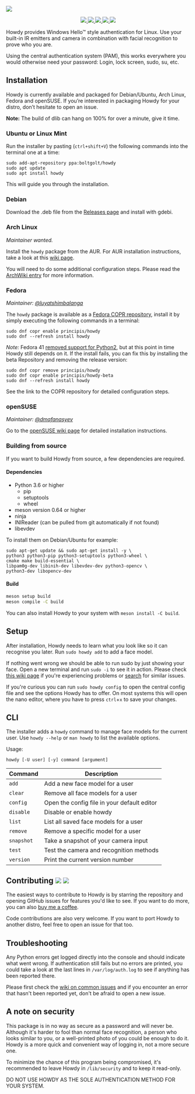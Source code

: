 ![](https://boltgolt.nl/howdy/banner.png)

<p align="center">
	<a href="https://github.com/boltgolt/howdy/releases">
		<img src="https://img.shields.io/github/release/boltgolt/howdy.svg?colorB=4c1">
	</a>
	<a href="https://github.com/boltgolt/howdy/graphs/contributors">
		<img src="https://img.shields.io/github/contributors/boltgolt/howdy.svg?style=flat">
	</a>
	<a href="https://www.buymeacoffee.com/boltgolt">
		<img src="https://img.shields.io/badge/endpoint.svg?url=https://boltgolt.nl/howdy/shield.json">
	</a>
	<a href="https://actions-badge.atrox.dev/boltgolt/howdy/goto?ref=beta">
		<img src="https://img.shields.io/endpoint.svg?url=https%3A%2F%2Factions-badge.atrox.dev%2Fboltgolt%2Fhowdy%2Fbadge%3Fref%3Dbeta&style=flat&label=build&logo=none">
	</a>
	<a href="https://aur.archlinux.org/packages/howdy">
		<img src="https://img.shields.io/aur/votes/howdy?color=4c1&label=aur%20votes">
	</a>
</p>

Howdy provides Windows Hello™ style authentication for Linux. Use your built-in IR emitters and camera in combination with facial recognition to prove who you are.

Using the central authentication system (PAM), this works everywhere you would otherwise need your password: Login, lock screen, sudo, su, etc.

## Installation

Howdy is currently available and packaged for Debian/Ubuntu, Arch Linux, Fedora and openSUSE. If you’re interested in packaging Howdy for your distro, don’t hesitate to open an issue.

**Note:** The build of dlib can hang on 100% for over a minute, give it time.

### Ubuntu or Linux Mint

Run the installer by pasting (`ctrl+shift+V`) the following commands into the terminal one at a time:

```
sudo add-apt-repository ppa:boltgolt/howdy
sudo apt update
sudo apt install howdy
```

This will guide you through the installation.

### Debian

Download the .deb file from the [Releases page](https://github.com/boltgolt/howdy/releases) and install with gdebi.

### Arch Linux

_Maintainer wanted._

Install the `howdy` package from the AUR. For AUR installation instructions, take a look at this [wiki page](https://wiki.archlinux.org/index.php/Arch_User_Repository#Installing_packages).

You will need to do some additional configuration steps. Please read the [ArchWiki entry](https://wiki.archlinux.org/index.php/Howdy) for more information.

### Fedora

_Maintainer: [@luyatshimbalanga](https://github.com/luyatshimbalanga)_

The `howdy` package is available as a [Fedora COPR repository](https://copr.fedorainfracloud.org/coprs/principis/howdy/), install it by simply executing the following commands in a terminal:

```
sudo dnf copr enable principis/howdy
sudo dnf --refresh install howdy
```

*Note:* Fedora 41 [removed support for Python2](https://fedoraproject.org/wiki/Changes/RetirePython2.7), but at this point in time Howdy still depends on it. If the install fails, you can fix this by installing the beta Repository and removing the release version:

```
sudo dnf copr remove principis/howdy
sudo dnf copr enable principis/howdy-beta
sudo dnf --refresh install howdy
```

See the link to the COPR repository for detailed configuration steps.

### openSUSE

_Maintainer: [@dmafanasyev](https://github.com/dmafanasyev)_

Go to the [openSUSE wiki page](https://en.opensuse.org/SDB:Facial_authentication) for detailed installation instructions.

### Building from source

If you want to build Howdy from source, a few dependencies are required.

#### Dependencies

- Python 3.6 or higher
  * pip
  * setuptools
  * wheel
- meson version 0.64 or higher
- ninja
- INIReader (can be pulled from git automatically if not found)
- libevdev

To install them on Debian/Ubuntu for example:

```
sudo apt-get update && sudo apt-get install -y \
python3 python3-pip python3-setuptools python3-wheel \
cmake make build-essential \
libpam0g-dev libinih-dev libevdev-dev python3-opencv \
python3-dev libopencv-dev
```

#### Build

```sh
meson setup build
meson compile -C build
```

You can also install Howdy to your system with `meson install -C build`.

## Setup

After installation, Howdy needs to learn what you look like so it can recognise you later. Run `sudo howdy add` to add a face model.

If nothing went wrong we should be able to run sudo by just showing your face. Open a new terminal and run `sudo -i` to see it in action. Please check [this wiki page](https://github.com/boltgolt/howdy/wiki/Common-issues) if you're experiencing problems or [search](https://github.com/boltgolt/howdy/issues) for similar issues.

If you're curious you can run `sudo howdy config` to open the central config file and see the options Howdy has to offer. On most systems this will open the nano editor, where you have to press `ctrl`+`x` to save your changes.

## CLI

The installer adds a `howdy` command to manage face models for the current user. Use `howdy --help` or `man howdy` to list the available options.

Usage:
```
howdy [-U user] [-y] command [argument]
```

| Command   | Description                                   |
|-----------|-----------------------------------------------|
| `add`     | Add a new face model for a user               |
| `clear`   | Remove all face models for a user             |
| `config`  | Open the config file in your default editor   |
| `disable` | Disable or enable howdy                       |
| `list`    | List all saved face models for a user         |
| `remove`  | Remove a specific model for a user            |
| `snapshot`| Take a snapshot of your camera input          |
| `test`    | Test the camera and recognition methods       |
| `version` | Print the current version number              |

## Contributing [![](https://img.shields.io/travis/boltgolt/howdy/dev.svg?label=dev%20build)](https://github.com/boltgolt/howdy/tree/dev) [![](https://img.shields.io/github/issues-raw/boltgolt/howdy/enhancement.svg?label=feature+requests&colorB=4c1)](https://github.com/boltgolt/howdy/issues?q=is%3Aissue+is%3Aopen+label%3Aenhancement)

The easiest ways to contribute to Howdy is by starring the repository and opening GitHub issues for features you'd like to see. If you want to do more, you can also [buy me a coffee](https://www.buymeacoffee.com/boltgolt).

Code contributions are also very welcome. If you want to port Howdy to another distro, feel free to open an issue for that too.

## Troubleshooting

Any Python errors get logged directly into the console and should indicate what went wrong. If authentication still fails but no errors are printed, you could take a look at the last lines in `/var/log/auth.log` to see if anything has been reported there.

Please first check the [wiki on common issues](https://github.com/boltgolt/howdy/wiki/Common-issues) and 
if you encounter an error that hasn't been reported yet, don't be afraid to open a new issue.

## A note on security

This package is in no way as secure as a password and will never be. Although it's harder to fool than normal face recognition, a person who looks similar to you, or a well-printed photo of you could be enough to do it. Howdy is a more quick and convenient way of logging in, not a more secure one.

To minimize the chance of this program being compromised, it's recommended to leave Howdy in `/lib/security` and to keep it read-only.

DO NOT USE HOWDY AS THE SOLE AUTHENTICATION METHOD FOR YOUR SYSTEM.
